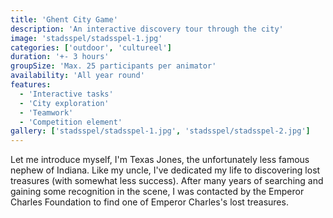 ```yaml
---
title: 'Ghent City Game'
description: 'An interactive discovery tour through the city'
image: 'stadsspel/stadsspel-1.jpg'
categories: ['outdoor', 'cultureel']
duration: '+- 3 hours'
groupSize: 'Max. 25 participants per animator'
availability: 'All year round'
features:
  - 'Interactive tasks'
  - 'City exploration'
  - 'Teamwork'
  - 'Competition element'
gallery: ['stadsspel/stadsspel-1.jpg', 'stadsspel/stadsspel-2.jpg']
---
```


Let me introduce myself, I'm Texas Jones, the unfortunately less famous nephew of Indiana. Like my uncle, I've dedicated my life to discovering lost treasures (with somewhat less success). After many years of searching and gaining some recognition in the scene, I was contacted by the Emperor Charles Foundation to find one of Emperor Charles's lost treasures.
